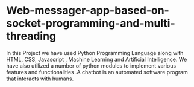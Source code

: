 # Web-messager-app-based-on-socket-programming-and-multi-threading
In this Project we have used Python Programming Language  along with HTML, CSS, Javascript ,  Machine Learning and Artificial Intelligence. We have also utilized a number of python modules to implement various features and functionalities .A chatbot is an automated software program that interacts with humans. 
